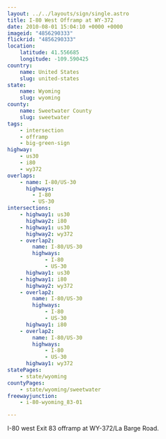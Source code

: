 ```yaml
---
layout: ../../layouts/sign/single.astro
title: I-80 West Offramp at WY-372
date: 2010-08-01 15:04:10 +0000 +0000
imageid: "4856290333"
flickrid: "4856290333"
location:
    latitude: 41.556685
    longitude: -109.590425
country:
    name: United States
    slug: united-states
state:
    name: Wyoming
    slug: wyoming
county:
    name: Sweetwater County
    slug: sweetwater
tags:
    - intersection
    - offramp
    - big-green-sign
highway:
    - us30
    - i80
    - wy372
overlaps:
    - name: I-80/US-30
      highways:
        - I-80
        - US-30
intersections:
    - highway1: us30
      highway2: i80
    - highway1: us30
      highway2: wy372
    - overlap2:
        name: I-80/US-30
        highways:
            - I-80
            - US-30
      highway1: us30
    - highway1: i80
      highway2: wy372
    - overlap2:
        name: I-80/US-30
        highways:
            - I-80
            - US-30
      highway1: i80
    - overlap2:
        name: I-80/US-30
        highways:
            - I-80
            - US-30
      highway1: wy372
statePages:
    - state/wyoming
countyPages:
    - state/wyoming/sweetwater
freewayjunction:
    - i-80-wyoming_83-01

---
```

I-80 west Exit 83 offramp at WY-372/La Barge Road.